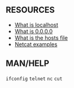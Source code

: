 ## RESOURCES

* [What is localhost](https://en.wikipedia.org/wiki/Localhost)
* [What is 0.0.0.0](https://en.m.wikipedia.org/wiki/0.0.0.0)
* [What is the hosts file](https://www.makeuseof.com/tag/modify-manage-hosts-file-linux/)
* [Netcat examples](https://www.thegeekstuff.com/2012/04/nc-command-examples/)

## MAN/HELP

`ifconfig`
`telnet`
`nc`
`cut`
